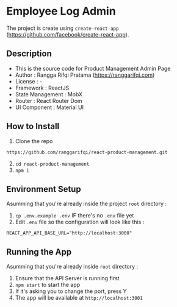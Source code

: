 # Employee Log Admin

The project is create using `create-react-app` (https://github.com/facebook/create-react-app).

## Description

- This is the source code for Product Management Admin Page
- Author : Rangga Rifqi Pratama (https://ranggarifqi.com)
- License : -
- Framework : ReactJS
- State Management : MobX
- Router : React Router Dom
- UI Component : Material UI

## How to Install

1. Clone the repo
```
https://github.com/ranggarifqi/react-product-management.git
```
2. `cd react-product-management`
3. `npm i`

## Environment Setup

Asumming that you're already inside the project `root` directory : 
1. `cp .env.example .env` IF there's no `.env` file yet
2. Edit `.env` file so the configuration will look like this :
```
REACT_APP_API_BASE_URL="http://localhost:3000"
```

## Running the App
Asumming that you're already inside `root` directory :
1. Ensure that the API Server is running first
2. `npm start` to start the app
3. If it's asking you to change the port, press Y
3. The app will be available at `http://localhost:3001`